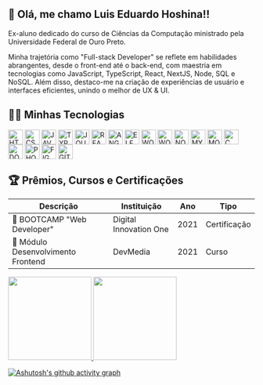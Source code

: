 ## 👋 Olá, me chamo Luis Eduardo Hoshina!!
<div>
  <p>Ex-aluno dedicado do curso de Ciências da Computação ministrado pela Universidade Federal de Ouro Preto.</p>
  <p>Minha trajetória como "Full-stack Developer" se reflete em habilidades abrangentes, desde o front-end até o back-end, com maestria em tecnologias como JavaScript, TypeScript, React, NextJS, Node, SQL e NoSQL. Além disso, destaco-me na criação de experiências de usuário e interfaces eficientes, unindo o melhor de UX & UI.</p>
</div>

## 🚀🔥 Minhas Tecnologias
<div style="display: inline-block">
  <img align="center" alt="HTML5" height="30" src="https://cdn.jsdelivr.net/gh/devicons/devicon/icons/html5/html5-original.svg">
  <img align="center" alt="CSS3" height="30" src="https://cdn.jsdelivr.net/gh/devicons/devicon/icons/css3/css3-original.svg">
  <img align="center" alt="JAVASCRIPT" height="30" src="https://cdn.jsdelivr.net/gh/devicons/devicon/icons/javascript/javascript-original.svg">
  <img align="center" alt="TYPESCRIPT" height="30" src="https://cdn.jsdelivr.net/gh/devicons/devicon/icons/typescript/typescript-original.svg">
  <img align="center" alt="JQUERY" height="30" src="https://cdn.jsdelivr.net/gh/devicons/devicon/icons/jquery/jquery-plain-wordmark.svg">
  <img align="center" alt="REACTJS" height="30" src="https://cdn.jsdelivr.net/gh/devicons/devicon/icons/react/react-original.svg">
  <img align="center" alt="ANGULARJS" height="30" src="https://cdn.jsdelivr.net/gh/devicons/devicon/icons/angularjs/angularjs-original.svg">
  <img align="center" alt="ELECTRONJS" height="30" src="https://cdn.jsdelivr.net/gh/devicons/devicon/icons/electron/electron-original.svg">
  <img align="center" alt="WORDPRESS" height="30" src="https://cdn.jsdelivr.net/gh/devicons/devicon/icons/wordpress/wordpress-plain.svg">
  <img align="center" alt="WOOCOMMERCE" height="30" src="https://cdn.jsdelivr.net/gh/devicons/devicon/icons/woocommerce/woocommerce-original.svg">
  <img align="center" alt="NODEJS"  height="30" src="https://cdn.jsdelivr.net/gh/devicons/devicon/icons/nodejs/nodejs-original.svg">
  <img align="center" alt="MYSQL"  height="30" src="https://cdn.jsdelivr.net/gh/devicons/devicon/icons/mysql/mysql-original.svg">
  <img align="center" alt="MONGODB"  height="30" src="https://cdn.jsdelivr.net/gh/devicons/devicon/icons/mongodb/mongodb-original.svg">
  <img align="center" alt="C" height="30" src="https://cdn.jsdelivr.net/gh/devicons/devicon/icons/c/c-original.svg">
  <img align="center" alt="DOCKER" height="30" src="https://cdn.jsdelivr.net/gh/devicons/devicon/icons/docker/docker-original.svg">
  <img align="center" alt="PHOTOSHOP" height="30" src="https://cdn.jsdelivr.net/gh/devicons/devicon/icons/photoshop/photoshop-plain.svg">
  <img align="center" alt="FIGMA" height="30" src="https://cdn.jsdelivr.net/gh/devicons/devicon/icons/figma/figma-original.svg" />
  <img align="center" alt="GIT" height="30" src="https://cdn.jsdelivr.net/gh/devicons/devicon/icons/git/git-original.svg"/>
</div><br>

## 🏆 Prêmios, Cursos e Certificações

Descrição | Instituição | Ano | Tipo
--------- | ----------- | --- | ----
🏅 BOOTCAMP "Web Developer" | Digital Innovation One | 2021 | Certificação
🏅 Módulo Desenvolvimento Frontend | DevMedia | 2021 | Curso
<div>
  <a href="https://github.com/duhoshina">
  <img height="170cm" src="https://github-readme-stats.vercel.app/api/top-langs/?username=duhoshina&layout=compact&langs_count=7&theme=dark"/>
  <img height="170cm" src="https://github-readme-stats.vercel.app/api?username=duhoshina&show_icons=true&theme=dark&include_all_commits=true&account_private=true"/>
</div>

[![Ashutosh's github activity graph](https://github-readme-activity-graph.vercel.app/graph?username=duhoshina&bg_color=0a0c10&color=dedede&line=00ff4c&point=00d636&area=true&hide_border=true)](https://github.com/ashutosh00710/github-readme-activity-graph)
